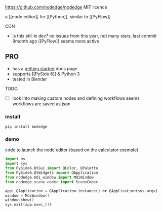 https://github.com/nodedge/nodedge
MIT licence

a [[node editor]] for [[Python]], similar to [[PyFlow]]

CON
- is this still in dev? no issues from this year, not many stars, last commit 9month ago
  [[PyFlow]] seems more active
## PRO
- has a [getting started](https://nodedge.io/#/resources) docs page
- supports [[PySide 6]] & Python 3
- tested in Blender

TODO
- [ ] look into making custom nodes and defining workflows
	seems workflows are saved as json

### install
```
pip install nodedge
```
### demo
code to launch the node editor (based on the calculator example)
```python
import os
import sys
from PySide6.QtGui import QColor, QPalette
from PySide6.QtWidgets import QApplication
from nodedge.mdi_window import MdiWindow
from nodedge.scene_coder import SceneCoder

app: QApplication = QApplication.instance() or QApplication(sys.argv)
window = MdiWindow()
window.show()
sys.exit(app.exec_())
```
